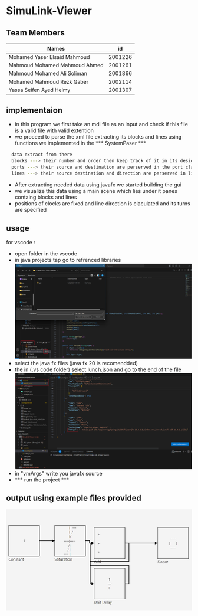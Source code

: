 # SimuLink-Viewer
## Team Members

Names | id
----- | ----
Mohamed Yaser Elsaid Mahmoud | 2001226
Mahmoud Mohamed Mahmoud Ahmed | 2001261
Mahmoud Mohamed Ali Soliman  | 2001866
Mohamed Mahmoud Rezk Gaber | 2002114
Yassa Seifen Ayed Helmy | 2001307

## implementaion 
- in this program we first take an mdl file as an input and check if this file is a valid file with valid extention
- we proceed to parse the xml file extracting its blocks and lines using functions we implemented in the *** SystemPaser ***

``` bash
  data extract from there 
  blocks ---> their number and order then keep track of it in its designated class
  ports ---> their source and destination are perserved in the port class
  lines ---> their source destination and direction are perserved in line class
``` 
- After extracting needed data using javafx we started building the gui
- we visualize this data using a main scene which lies under it panes containg blocks and lines
- positions of clocks are fixed and line direction is claculated and its turns are specified

## usage 
for vscode :
- open folder in the vscode
- in java projects tap go to refrenced libraries\
![](./img/1.png)
- select the java fx files (java fx 20 is recomendded)
- the in (.vs code folder) select lunch.json and go to the end of the file\
![](./img/2.png)
- in "vmArgs" write you javafx source 
- *** run the project ***
## output using example files provided
![](./img/3.jpeg)